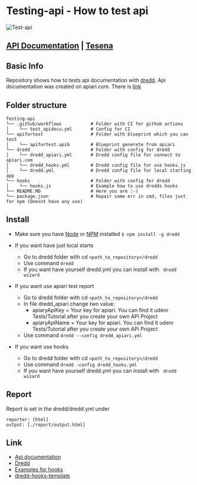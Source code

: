 # Testing-api - How to test api

![Test-api](https://github.com/procesor2017/testing-api/workflows/Test-api/badge.svg)

## [API Documentation](https://testfortesena.docs.apiary.io/) | [Tesena](https://www.tesena.com/)


## Basic Info
Repository shows how to tests api documentation with [dredd](https://dredd.org/en/latest/). Api documentation was created on apiari.com. There is [link](https://testfortesena.docs.apiary.io/)

## Folder structure
```
Testing-api
└── .github/workflows           # Folder with CI for github actions
│    └── test_apidocu.yml       # Config for CI
└── apifortest                  # Folder with blueprint which you can test
│    └── apifortest.apib        # Blueprint generete from apiari
└── dredd                       # Folder with config for dredd
│    └── dredd_apiari.yml       # Dredd config file for connect to apiari.com
│    └── dredd_hooks.yml        # Dredd config file for use hooks.js
│    └── dredd.yml              # Dredd config file for local starting app
└── hooks                       # Folder with config for dredd
│    └── hooks.js               # Example how to use dredds hooks
└── README.MD                   # Here you are :-)
└── package.json                # Repair some err in cmd, files just for npm (Doesnt have any use)
```

## Install
- Make sure you have [Node](https://nodejs.org/en/) or [NPM](https://www.npmjs.com/) installed
    ``` $ npm install -g dredd ```

- If you want have just local starts
    - Go to dredd folder with cd ```<path_to_repository>/dredd```
    - Use command ```dredd```
    - If you want have yourself dredd.yml you can install with ``` dredd wizard```

- If you want use apiari test report
    - Go to dredd folder with cd ```<path_to_repository>/dredd```
    - In file dredd_apiari change two value:
        - apiaryApiKey = Your key for apiari. You can find it udenr Tests/Tutorial after you create your own APi Project
        - apiaryApiName = Your key for apiari. You can find it udenr Tests/Tutorial after you create your own APi Project
    - Use command ```dredd --config dredd_apiari.yml```

- If you want use hooks
    - Go to dredd folder with cd ```<path_to_repository>/dredd```
    - Use command ```dredd -config dredd_hooks.yml```
    - If you want have yourself dredd.yml you can install with ``` dredd wizard```

## Report
Report is set in the dredd/dredd.yml under
```
reporter: [html]
output: [./report/output.html]
``` 



## Link
- [Api documentation](https://testfortesena.docs.apiary.io/)
- [Dredd](https://dredd.org/en/latest/)
- [Examples for hooks](https://github.com/apiaryio/dredd/blob/master/docs/how-to-guides.rst)
- [dredd-hooks-template](https://github.com/apiaryio/dredd-hooks-template)

